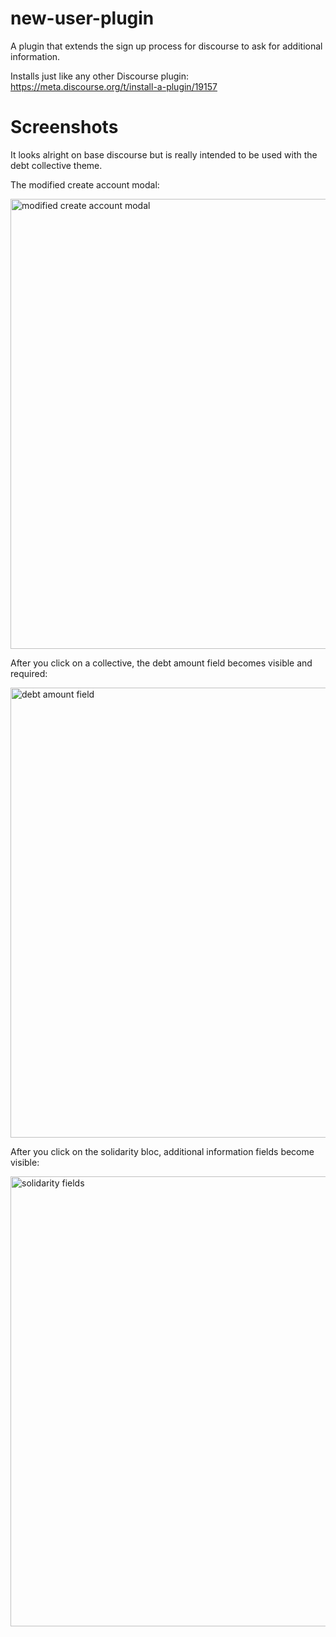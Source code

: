 # new-user-plugin

A plugin that extends the sign up process for discourse to ask for additional information.

Installs just like any other Discourse plugin: https://meta.discourse.org/t/install-a-plugin/19157

# Screenshots

It looks alright on base discourse but is really intended to be used with the debt collective theme.

The modified create account modal:

<img alt="modified create account modal"
src="https://user-images.githubusercontent.com/1402948/40868443-c9ef12c8-65c1-11e8-90de-2f20c7691681.png"
width="720px">

After you click on a collective, the debt amount field becomes visible and required:

<img alt="debt amount field"
src="https://user-images.githubusercontent.com/1402948/40868442-c9b26d14-65c1-11e8-8dde-c49ddc5bd1f8.png"
width="720px">

After you click on the solidarity bloc, additional information fields become visible:

<img alt="solidarity fields"
src="https://user-images.githubusercontent.com/1402948/40868444-ca07c502-65c1-11e8-9314-a756aeb9f750.png"
width="720px">

